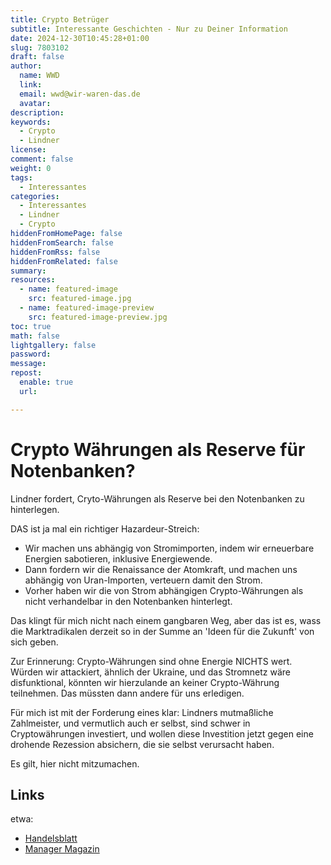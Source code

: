 ```yaml
---
title: Crypto Betrüger
subtitle: Interessante Geschichten - Nur zu Deiner Information
date: 2024-12-30T10:45:28+01:00
slug: 7803102
draft: false
author:
  name: WWD
  link: 
  email: wwd@wir-waren-das.de
  avatar:
description:
keywords:
  - Crypto
  - Lindner
license:
comment: false
weight: 0
tags:
  - Interessantes
categories:
  - Interessantes
  - Lindner
  - Crypto
hiddenFromHomePage: false
hiddenFromSearch: false
hiddenFromRss: false
hiddenFromRelated: false
summary:
resources:
  - name: featured-image
    src: featured-image.jpg
  - name: featured-image-preview
    src: featured-image-preview.jpg
toc: true
math: false
lightgallery: false
password:
message:
repost:
  enable: true
  url:

---
```

<!--more-->
# Crypto Währungen als Reserve für Notenbanken?

Lindner fordert, Cryto-Währungen als Reserve bei den Notenbanken zu hinterlegen.

DAS ist ja mal ein richtiger Hazardeur-Streich:

- Wir machen uns abhängig von Stromimporten, indem wir erneuerbare Energien sabotieren, inklusive Energiewende.
- Dann fordern wir die Renaissance der Atomkraft, und machen uns abhängig von Uran-Importen, verteuern damit den Strom.
- Vorher haben wir die von Strom abhängigen Crypto-Währungen als nicht verhandelbar in den Notenbanken hinterlegt.

Das klingt für mich nicht nach einem gangbaren Weg, aber das ist es, wass die Marktradikalen derzeit so in der Summe an 'Ideen für die Zukunft' von sich geben.

Zur Erinnerung: Crypto-Währungen sind ohne Energie NICHTS wert. Würden wir attackiert, ähnlich der Ukraine, und das Stromnetz wäre disfunktional, könnten wir hierzulande an keiner Crypto-Währung teilnehmen. Das müssten dann andere für uns erledigen.

Für mich ist mit der Forderung eines klar: Lindners mutmaßliche Zahlmeister, und vermutlich auch er selbst, sind schwer in Cryptowährungen investiert, und wollen diese Investition jetzt gegen eine drohende Rezession absichern, die sie selbst verursacht haben.

Es gilt, hier nicht mitzumachen.

## Links

etwa:

- [Handelsblatt](https://www.handelsblatt.com/finanzen/geldpolitik/christian-lindner-fdp-chef-will-kryptowaehrungen-als-zentralbankreserven/100097423.html)
- [Manager Magazin](https://www.google.com/url?sa=t&source=web&rct=j&opi=89978449&url=https://www.manager-magazin.de/unternehmen/banken/christian-lindner-plaediert-fuer-kryptowaehrungsreserven-bei-ezb-und-bundesbank-a-2448d5be-ac4d-441c-a546-47baa1cc3688&ved=2ahUKEwjQkbapmc-KAxWYBdsEHWlQHoYQvOMEKAB6BAgMEAE&usg=AOvVaw1svB5DExjhTcDwStf8Earr)
